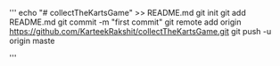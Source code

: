 



'''
echo "# collectTheKartsGame" >> README.md
git init
git add README.md
git commit -m "first commit"
git remote add origin https://github.com/KarteekRakshit/collectTheKartsGame.git
git push -u origin maste

'''